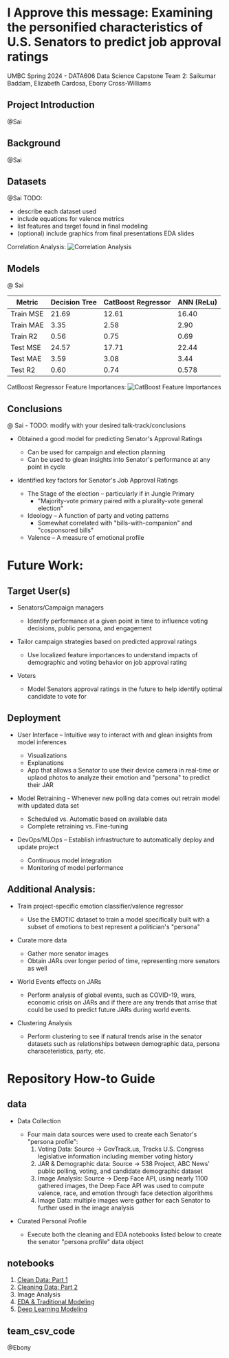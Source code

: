 # I Approve this message: Examining the personified characteristics of U.S. Senators to predict job approval ratings​
UMBC Spring 2024 - DATA606 Data Science Capstone
Team 2: Saikumar Baddam, Elizabeth Cardosa, Ebony Cross-Williams

## Project Introduction
@Sai

## Background 
@Sai

## Datasets
@Sai
 TODO: 
 * describe each dataset used
 * include equations for valence metrics
 * list features and target found in final modeling
 * (optional) include graphics from final presentations EDA slides

Correlation Analysis: 
![Correlation Analysis](https://github.com/Ecross7/approvalRatings/blob/main/notebooks/correlation_analysis.png)

## Models
@ Sai 

| Metric | Decision Tree | CatBoost Regressor | ANN (ReLu) |
| --- | --- | --- | --- |
| Train MSE | 21.69 | 12.61 | 16.40 |  
| Train MAE | 3.35 | 2.58 | 2.90 | 
| Train R2 | 0.56 | 0.75 | 0.69 |
| Test MSE | 24.57 | 17.71 | 22.44 |
| Test MAE | 3.59 | 3.08 | 3.44 |
| Test R2 | 0.60 | 0.74 | 0.578 | 

CatBoost Regressor Feature Importances: 
![CatBoost Feature Importances](https://github.com/Ecross7/approvalRatings/blob/main/notebooks/catbosst_feature_importances.png)

## Conclusions 
@ Sai - TODO: modify with your desired talk-track/conclusions 

* Obtained a good model for predicting Senator's Approval Ratings​
  * Can be used for campaign and election planning​
  * Can be used to glean insights into Senator's performance at any point in cycle​

* Identified key factors for Senator's Job Approval Ratings​
  * The Stage of the election – particularly if in Jungle Primary​
    * "Majority-vote primary paired with a plurality-vote general election"​
  * Ideology – A function of party and voting patterns​
    * Somewhat correlated with "bills-with-companion" and "cosponsored bills"​
  * Valence – A measure of emotional profile


# Future Work: 

## Target User(s)
* Senators/Campaign managers​
  * Identify performance at a given point in time to influence voting decisions, public persona, and engagement​

* Tailor campaign strategies based on predicted approval ratings​
  * Use localized feature importances to understand impacts of demographic and voting behavior on job approval rating​
  
* Voters​
  * Model Senators approval ratings in the future to help identify optimal candidate to vote for

## Deployment 
* User Interface – Intuitive way to interact with and glean insights from model inferences​
  * Visualizations​ 
  * Explanations​
  * App that allows a Senator to use their device camera in real-time or uplaod photos to analyze their emotion and "persona" to predict their JAR 

* Model Retraining - Whenever new polling data comes out retrain model with updated data set​
  * Scheduled vs. Automatic based on available data​
  * Complete retraining vs. Fine-tuning​
  
* DevOps/MLOps – Establish infrastructure to automatically deploy and update project​
  * Continuous model integration​
  * Monitoring of model performance 

## Additional Analysis: 
* Train project-specific emotion classifier/valence regressor
  * Use the EMOTIC dataset to train a model specifically built with a subset of emotions to best represent a politician's "persona" 

* Curate more data
  * Gather more senator images
  * Obtain JARs over longer period of time, representing more senators as well

* World Events effects on JARs
  * Perform analysis of global events, such as COVID-19, wars, economic crisis on JARs and if there are any trends that arrise that could be used to predict future JARs during world events.

* Clustering Analysis
  * Perform clustering to see if natural trends arise in the senator datasets such as relationships between demographic data, persona characeteristics, party, etc. 

# Repository How-to Guide
## data 
* Data Collection
  * Four main data sources were used to create each Senator's "persona profile":
    1) Voting Data: Source -> GovTrack.us, Tracks U.S. Congress legislative information including member voting history
    2) JAR & Demographic data: Source -> 538 Project, ABC News' public polling, voting, and candidate demographic dataset
    3) Image Analysis: Source -> Deep Face API, using nearly 1100 gathered images, the Deep Face API was used to compute valence, race, and emotion through face detection algorithms
    4) Image Data: multiple images were gather for each Senator to further used in the image analysis 

* Curated Personal Profile
  * Execute both the cleaning and EDA notebooks listed below to create the senator "persona profile" data object 

## notebooks 
1) [Clean Data: Part 1](notebooks/final_notebooks/book1_clean_merge_senator_votes.ipynb)
2) [Cleaning Data: Part 2](notebooks/final_notebooks/book2_clean_merge_senator_plusvote_data.ipynb)
3) Image Analysis
4) [EDA & Traditional Modeling](notebooks/final_notebooks/book4_final_eda_tradition_modeling.ipynb)
5) [Deep Learning Modeling](notebooks/final_notebooks/book5_DLmodeling.ipynb)

## team_csv_code
@Ebony
